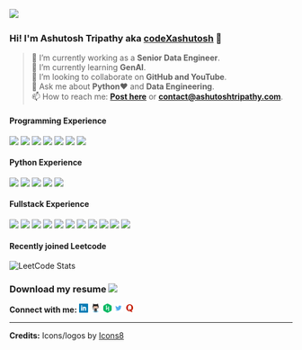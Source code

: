 ![](https://komarev.com/ghpvc/?username=Th3-M3nt0r&color=blueviolet&style=plastic)
### Hi! I'm Ashutosh Tripathy aka [codeXashutosh](https://ashutoshtripathy.com/) 👋 

> 🔭 I’m currently working as a **Senior Data Engineer**. <br/> 
> 🌱 I’m currently learning **GenAI**. <br/>
> 👯 I’m looking to collaborate on **GitHub and YouTube**. <br/>
> 💬 Ask me about **Python**:heart: and **Data Engineering**. <br/>
> 📫 How to reach me: **[Post here](https://github.com/Th3-M3nt0r/Th3-M3nt0r/issues)** or **[contact@ashutoshtripathy.com](mailto:contact@ashutoshtripathy.com)**. <br/>
<!-- > ⚡ Fun fact: ***I know over 10 languages but guess what? Can't speak in them!***  -->
#### Programming Experience 

<div>
  <img src="https://user-images.githubusercontent.com/38776894/203490733-5a6176e7-3be2-4fa8-b192-e9c8272f4843.png"/ height="32px">
  <img src="https://user-images.githubusercontent.com/38776894/203492168-a43ee61a-ad09-4433-9cb2-d04e53627c12.png"/ height="32px">
  <img src="https://user-images.githubusercontent.com/38776894/151657859-f1cb53a7-79e1-46b2-a5bc-fadefc679891.png"/ height="32px">
  <img src="https://user-images.githubusercontent.com/38776894/151657879-3145d8ff-8e0c-499b-b3a8-96900c4bb157.png"/ height="32px">
  <img src="https://user-images.githubusercontent.com/38776894/151657886-983ec03c-a159-416a-a8e2-d78eef30fd76.png"/ height="32px">
  <img src="https://user-images.githubusercontent.com/38776894/151657905-6e7e3d97-656c-4208-bdd5-f454c26cfd4d.png"/ height="32px">
  <img src="https://user-images.githubusercontent.com/38776894/203491798-561df206-0e6d-47dd-9e7f-43a603131f02.png"/ height="32px">
</div>

#### Python Experience 
<div>
  <img src="https://user-images.githubusercontent.com/38776894/203494328-ca7f4d69-3d96-46ec-916e-59471f958939.png"/ height="32px">
  <img src="https://user-images.githubusercontent.com/38776894/203494501-6ef40f9e-8f2a-4a38-afb6-ca8a61aaaeba.png"/ height="32px">
  <img src="https://user-images.githubusercontent.com/38776894/203498048-012ea006-2911-40f4-99f1-93fd9ea200e9.png"/ height="32px">
  <img src="https://user-images.githubusercontent.com/38776894/203498804-50f550fc-3a9e-42d6-ab94-30e1215282b2.png"/ height="32px">
  <img src="https://user-images.githubusercontent.com/38776894/203498974-b2417978-d939-4fad-bd5c-a9fccc41b9c3.png"/ height="32px">
</div>

#### Fullstack Experience 
<div>
  <img src="https://user-images.githubusercontent.com/38776894/151657894-bceb4bf0-3cdd-4065-9158-e3e0dafc0c9c.png" height="32px"/>
  <img src="https://user-images.githubusercontent.com/38776894/151657897-2d30d2db-e299-4ac1-a65b-a755c5b14c8d.png" height="32px"/>
  <img src="https://user-images.githubusercontent.com/38776894/151657904-8e91cf61-d475-412c-8657-a602ae959398.png" height="32px"/>
  <img src="https://user-images.githubusercontent.com/38776894/151657898-8b63c435-f1f8-41e2-996f-235ea74da757.png" height="32px"/>
  <img src="https://user-images.githubusercontent.com/38776894/151657902-26e0748d-6c00-4c63-958c-434e6fbb77f5.png" height="32px"/>
  <img src="https://user-images.githubusercontent.com/38776894/151657903-07fbf8ec-7f34-45e2-8d38-e044439dcf10.png" height="32px"/>
  <img src="https://user-images.githubusercontent.com/38776894/189470305-f8a32b96-1107-4a0a-9df5-62a174595501.png" height="32px"/>
  <img src="https://github.com/codexashutosh/codexashutosh/assets/38776894/6b990128-ea4d-474f-8b22-6040297047ba" height="32px"/>
  <img src="https://github.com/codexashutosh/codexashutosh/assets/38776894/dcaf5377-c6af-4d81-9b1c-e23e04bb5e37" height="32px"/>
  <img src="https://github.com/codexashutosh/codexashutosh/assets/38776894/58ba1746-b2f0-447e-9c7f-6625eb21310d" height="32px"/>
  <img src="https://github.com/codexashutosh/codexashutosh/assets/38776894/b937e5f4-d698-4137-8ebd-9f75d1177198" height="32px"/>
</div>

<!-- [![trophy](https://github-profile-trophy.vercel.app/?username=codexashutosh&theme=darkhub)](https://github.com/ryo-ma/github-profile-trophy)
 -->
#### Recently joined Leetcode 
![LeetCode Stats](https://leetcard.jacoblin.cool/codexashutosh?theme=dark&font=Palanquin)
<!-- <img height="16px" src="https://user-images.githubusercontent.com/38776894/129335624-64650ee3-855c-4d1d-9904-bf1fd4c3802b.jpg" />  -->
### Download my resume <a href="https://github.com/codexashutosh/codexashutosh/files/11772121/AshutoshTripathy_FSDE.pdf"> <img height="16px" src="https://user-images.githubusercontent.com/38776894/129336598-9a20b448-660b-402e-9c4c-83d0603fd9c5.gif" /> </a>

**Connect with me:** 
<a href="https://www.linkedin.com/in/codexashutosh/"><img height="16px" src="https://github.com/Th3-M3nt0r/Th3-M3nt0r/blob/main/assets/Linkedin-logo.png"/></a>
<a href="https://github.com/codexashutosh"><img height="16px" src="https://github.com/Th3-M3nt0r/Th3-M3nt0r/blob/main/assets/Octocat-Github-logo.png"/></a>
<a href="https://www.hackerrank.com/codexashutosh"><img height="16px" src="https://github.com/Th3-M3nt0r/Th3-M3nt0r/blob/main/assets/Hackerrank-logo.png"/></a>
<a href="https://twitter.com/codexashutosh"><img height="16px" src="https://github.com/Th3-M3nt0r/Th3-M3nt0r/blob/main/assets/Twitter-logo.png"/></a>
<a href="https://www.quora.com/profile/Ashutosh-Tripathy-10"><img height="16px" src="https://github.com/Th3-M3nt0r/Th3-M3nt0r/blob/main/assets/Quora-logo.png"/></a>
<br/>
<hr/>

**Credits:** Icons/logos by <a target="_blank" href="https://icons8.com">Icons8</a>
<!-- | <a target="_blank" href="https://github.com/anuraghazra/github-readme-stats">github-readme-stats</a> by <a target="_blank" href="https://github.com/anuraghazra">Anurag Hazra</a> -->
